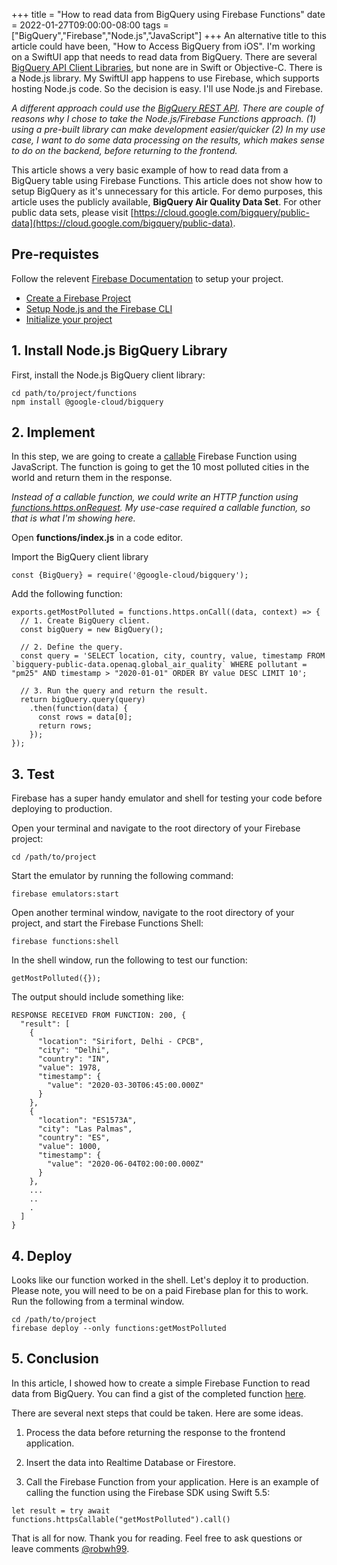 +++
title = "How to read data from BigQuery using Firebase Functions"
date = 2022-01-27T09:00:00-08:00
tags = ["BigQuery","Firebase","Node.js","JavaScript"]
+++
An alternative title to this article could have been, "How to Access BigQuery from iOS". I'm working on a SwiftUI app that needs to read data from BigQuery. There are several [BigQuery API Client Libraries](https://cloud.google.com/bigquery/docs/reference/libraries), but none are in Swift or Objective-C. There is a Node.js library. My SwiftUI app happens to use Firebase, which supports hosting Node.js code. So the decision is easy. I'll use Node.js and Firebase.

*A different approach could use the [BigQuery REST API](https://cloud.google.com/bigquery/docs/reference/rest). There are couple of reasons why I chose to take the Node.js/Firebase Functions approach. (1) using a pre-built library can make development easier/quicker (2) In my use case, I want to do some data processing on the results, which makes sense to do on the backend, before returning to the frontend.*

This article shows a very basic example of how to read data from a BigQuery table using Firebase Functions. This article does not show how to setup BigQuery as it's unnecessary for this article. For demo purposes, this article uses the publicly available, **BigQuery Air Quality Data Set**. For other public data sets, please visit [https://cloud.google.com/bigquery/public-data](https://cloud.google.com/bigquery/public-data).

## Pre-requistes

Follow the relevent [Firebase Documentation](https://firebase.google.com/docs/functions/get-started) to setup your project.
* [Create a Firebase Project](https://firebase.google.com/docs/functions/get-started#create-a-firebase-project)
* [Setup Node.js and the Firebase CLI](https://firebase.google.com/docs/functions/get-started#set-up-node.js-and-the-firebase-cli)
* [Initialize your project](https://firebase.google.com/docs/functions/get-started#initialize-your-project)

## 1. Install Node.js BigQuery Library

First, install the Node.js BigQuery client library:
```
cd path/to/project/functions
npm install @google-cloud/bigquery
```

## 2. Implement

In this step, we are going to create a [callable](https://firebase.google.com/docs/functions/callable) Firebase Function using JavaScript. The function is going to get the 10 most polluted cities in the world and return them in the response.

*Instead of a callable function, we could write an HTTP function using [functions.https.onRequest](https://firebase.google.com/docs/functions/get-started#add-the-addmessage-function). My use-case required a callable function, so that is what I'm showing here.*

Open **functions/index.js** in a code editor.

Import the BigQuery client library
```
const {BigQuery} = require('@google-cloud/bigquery');
```

Add the following function:
```
exports.getMostPolluted = functions.https.onCall((data, context) => {
  // 1. Create BigQuery client.
  const bigQuery = new BigQuery();

  // 2. Define the query.
  const query = 'SELECT location, city, country, value, timestamp FROM `bigquery-public-data.openaq.global_air_quality` WHERE pollutant = "pm25" AND timestamp > "2020-01-01" ORDER BY value DESC LIMIT 10';

  // 3. Run the query and return the result.
  return bigQuery.query(query)
    .then(function(data) {
      const rows = data[0];
      return rows;
    });
});
```

## 3. Test
Firebase has a super handy emulator and shell for testing your code before deploying to production. 

Open your terminal and navigate to the root directory of your Firebase project:
```
cd /path/to/project
```

Start the emulator by running the following command:
```
firebase emulators:start
```

Open another terminal window, navigate to the root directory of your project, and start the Firebase Functions Shell:
```
firebase functions:shell
```

In the shell window, run the following to test our function:
```
getMostPolluted({});
```

The output should include something like:
```
RESPONSE RECEIVED FROM FUNCTION: 200, {
  "result": [
    {
      "location": "Sirifort, Delhi - CPCB",
      "city": "Delhi",
      "country": "IN",
      "value": 1978,
      "timestamp": {
        "value": "2020-03-30T06:45:00.000Z"
      }
    },
    {
      "location": "ES1573A",
      "city": "Las Palmas",
      "country": "ES",
      "value": 1000,
      "timestamp": {
        "value": "2020-06-04T02:00:00.000Z"
      }
    },
    ...
    ..
    .
  ]
}
```

## 4. Deploy
Looks like our function worked in the shell. Let's deploy it to production. Please note, you will need to be on a paid Firebase plan for this to work. Run the following from a terminal window.
```
cd /path/to/project
firebase deploy --only functions:getMostPolluted
```

## 5. Conclusion
In this article, I showed how to create a simple Firebase Function to read data from BigQuery. You can find a gist of the completed function [here](https://gist.github.com/harrisonrw/feb6acbcf668b1a68553948eda2b1379).

There are several next steps that could be taken. Here are some ideas.

1. Process the data before returning the response to the frontend application.

2. Insert the data into Realtime Database or Firestore.

3. Call the Firebase Function from your application. Here is an example of calling the function using the Firebase SDK using Swift 5.5:
```
let result = try await functions.httpsCallable("getMostPolluted").call()
```

That is all for now. Thank you for reading. Feel free to ask questions or leave comments [@robwh99](https://twitter.com/robwh99).